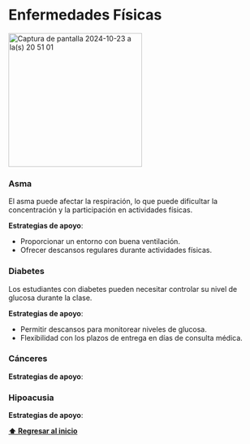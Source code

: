 # Enfermedades Físicas

<img width="263" alt="Captura de pantalla 2024-10-23 a la(s) 20 51 01" src="https://github.com/user-attachments/assets/e6f119c8-5ba0-4a47-95d0-8eb2d9ca3e5a">

### Asma
El asma puede afectar la respiración, lo que puede dificultar la concentración y la participación en actividades físicas.

**Estrategias de apoyo**:
- Proporcionar un entorno con buena ventilación.
- Ofrecer descansos regulares durante actividades físicas.

### Diabetes
Los estudiantes con diabetes pueden necesitar controlar su nivel de glucosa durante la clase.

**Estrategias de apoyo**:
- Permitir descansos para monitorear niveles de glucosa.
- Flexibilidad con los plazos de entrega en días de consulta médica.

### Cánceres
**Estrategias de apoyo**:

### Hipoacusia
**Estrategias de apoyo**:

**[⬆ Regresar al inicio](/README.md)**
